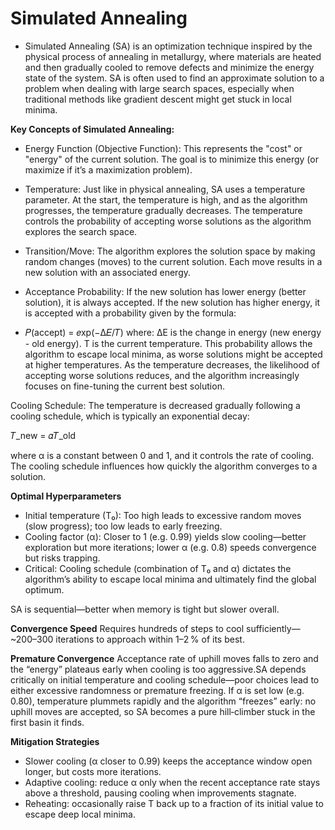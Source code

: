 # Simulated Annealing
* Simulated Annealing (SA) is an optimization technique inspired by the physical process of annealing in metallurgy, where materials are heated and then gradually cooled to remove defects and minimize the energy state of the system. SA is often used to find an approximate solution to a problem when dealing with large search spaces, especially when traditional methods like gradient descent might get stuck in local minima.

**Key Concepts of Simulated Annealing:**
* Energy Function (Objective Function): This represents the "cost" or "energy" of the current solution. The goal is to minimize this energy (or maximize if it’s a maximization problem).

* Temperature: Just like in physical annealing, SA uses a temperature parameter. At the start, the temperature is high, and as the algorithm progresses, the temperature gradually decreases. The temperature controls the probability of accepting worse solutions as the algorithm explores the search space.

* Transition/Move: The algorithm explores the solution space by making random changes (moves) to the current solution. Each move results in a new solution with an associated energy.

* Acceptance Probability: If the new solution has lower energy (better solution), it is always accepted. If the new solution has higher energy, it is accepted with a probability given by the formula:

* 𝑃(accept) = 𝑒xp(−Δ𝐸/𝑇)
where:
ΔE is the change in energy (new energy - old energy).
T is the current temperature.
This probability allows the algorithm to escape local minima, as worse solutions might be accepted at higher temperatures. As the temperature decreases, the likelihood of accepting worse solutions reduces, and the algorithm increasingly focuses on fine-tuning the current best solution.

Cooling Schedule: The temperature is decreased gradually following a cooling schedule, which is typically an exponential decay:

𝑇_new = 𝛼𝑇_old
 
where 
α is a constant between 0 and 1, and it controls the rate of cooling. The cooling schedule influences how quickly the algorithm converges to a solution.

**Optimal Hyperparameters**
* Initial temperature (T₀): Too high leads to excessive random moves (slow progress); too low leads to early freezing.
* Cooling factor (α): Closer to 1 (e.g. 0.99) yields slow cooling—better exploration but more iterations; lower α (e.g. 0.8) speeds convergence but risks trapping.
* Critical: Cooling schedule (combination of T₀ and α) dictates the algorithm’s ability to escape local minima and ultimately find the global optimum.

SA is sequential—better when memory is tight but slower overall.

**Convergence Speed**
Requires hundreds of steps to cool sufficiently—~200–300 iterations to approach within 1–2 % of its best.

**Premature Convergence**
Acceptance rate of uphill moves falls to zero and the “energy” plateaus early when cooling is too aggressive.SA depends critically on initial temperature and cooling schedule—poor choices lead to either excessive randomness or premature freezing. If α is set low (e.g. 0.80), temperature plummets rapidly and the algorithm “freezes” early: no uphill moves are accepted, so SA becomes a pure hill‑climber stuck in the first basin it finds.

**Mitigation Strategies**
* Slower cooling (α closer to 0.99) keeps the acceptance window open longer, but costs more iterations.
* Adaptive cooling: reduce α only when the recent acceptance rate stays above a threshold, pausing cooling when improvements stagnate.
* Reheating: occasionally raise T back up to a fraction of its initial value to escape deep local minima.
